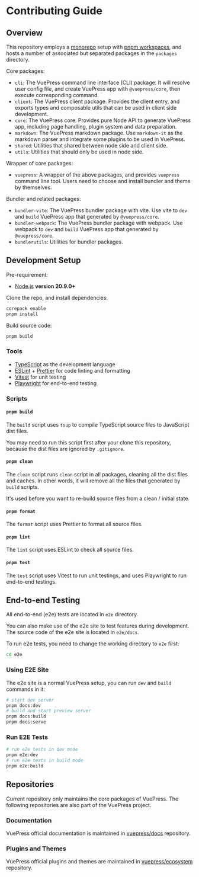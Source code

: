# Contributing Guide

## Overview

This repository employs a [monorepo](https://en.wikipedia.org/wiki/Monorepo) setup with [pnpm workspaces](https://pnpm.io/workspaces), and hosts a number of associated but separated packages in the `packages` directory.

Core packages:

- `cli`: The VuePress command line interface (CLI) package. It will resolve user config file, and create VuePress app with `@vuepress/core`, then execute corresponding command.
- `client`: The VuePress client package. Provides the client entry, and exports types and composable utils that can be used in client side development.
- `core`: The VuePress core. Provides pure Node API to generate VuePress app, including page handling, plugin system and data preparation.
- `markdown`: The VuePress markdown package. Use `markdown-it` as the markdown parser and integrate some plugins to be used in VuePress.
- `shared`: Utilities that shared between node side and client side.
- `utils`: Utilities that should only be used in node side.

Wrapper of core packages:

- `vuepress`: A wrapper of the above packages, and provides `vuepress` command line tool. Users need to choose and install bundler and theme by themselves.

Bundler and related packages:

- `bundler-vite`: The VuePress bundler package with vite. Use vite to `dev` and `build` VuePress app that generated by `@vuepress/core`.
- `bundler-webpack`: The VuePress bundler package with webpack. Use webpack to `dev` and `build` VuePress app that generated by `@vuepress/core`.
- `bundlerutils`: Utilities for bundler packages.

## Development Setup

Pre-requirement:

- [Node.js](http://nodejs.org) **version 20.9.0+**

Clone the repo, and install dependencies:

```bash
corepack enable
pnpm install
```

Build source code:

```bash
pnpm build
```

### Tools

- [TypeScript](https://www.typescriptlang.org/) as the development language
- [ESLint](https://eslint.org/) + [Prettier](https://prettier.io/) for code linting and formatting
- [Vitest](https://vitest.dev/) for unit testing
- [Playwright](https://playwright.dev/) for end-to-end testing

### Scripts

#### `pnpm build`

The `build` script uses `tsup` to compile TypeScript source files to JavaScript dist files.

You may need to run this script first after your clone this repository, because the dist files are ignored by `.gitignore`.

#### `pnpm clean`

The `clean` script runs `clean` script in all packages, cleaning all the dist files and caches. In other words, it will remove all the files that generated by `build` scripts.

It's used before you want to re-build source files from a clean / initial state.

#### `pnpm format`

The `format` script uses Prettier to format all source files.

#### `pnpm lint`

The `lint` script uses ESLint to check all source files.

#### `pnpm test`

The `test` script uses Vitest to run unit testings, and uses Playwright to run end-to-end testings.

## End-to-end Testing

All end-to-end (e2e) tests are located in `e2e` directory.

You can also make use of the e2e site to test features during development. The source code of the e2e site is located in `e2e/docs`.

To run e2e tests, you need to change the working directory to `e2e` first:

```bash
cd e2e
```

### Using E2E Site

The e2e site is a normal VuePress setup, you can run `dev` and `build` commands in it:

```bash
# start dev server
pnpm docs:dev
# build and start preview server
pnpm docs:build
pnpm docs:serve
```

### Run E2E Tests

```bash
# run e2e tests in dev mode
pnpm e2e:dev
# run e2e tests in build mode
pnpm e2e:build
```

## Repositories

Current repository only maintains the core packages of VuePress. The following repositories are also part of the VuePress project.

### Documentation

VuePress official documentation is maintained in [vuepress/docs](https://github.com/vuepress/docs) repository.

### Plugins and Themes

VuePress official plugins and themes are maintained in [vuepress/ecosystem](https://github.com/vuepress/ecosystem) repository.
